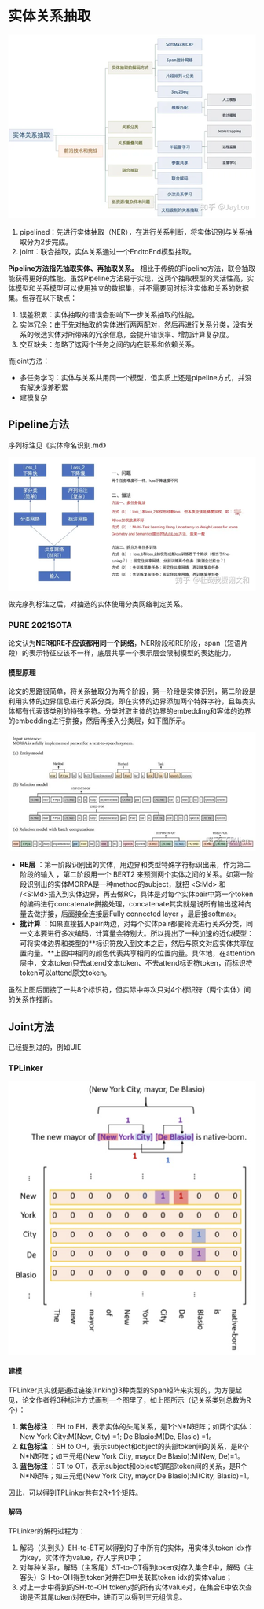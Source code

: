 # 实体关系抽取

![1699495024673](image/实体关系抽取/1699495024673.png)

1. pipelined：先进行实体抽取（NER），在进行关系判断，将实体识别与关系抽取分为2步完成。
2. joint：联合抽取，实体关系通过一个EndtoEnd模型抽取。

**Pipeline方法指先抽取实体、再抽取关系。** 相比于传统的Pipeline方法，联合抽取能获得更好的性能。虽然Pipeline方法易于实现，这两个抽取模型的灵活性高，实体模型和关系模型可以使用独立的数据集，并不需要同时标注实体和关系的数据集。但存在以下缺点：

1. 误差积累：实体抽取的错误会影响下一步关系抽取的性能。
2. 实体冗余：由于先对抽取的实体进行两两配对，然后再进行关系分类，没有关系的候选实体对所带来的冗余信息，会提升错误率、增加计算复杂度。
3. 交互缺失：忽略了这两个任务之间的内在联系和依赖关系。

而joint方法：

* 多任务学习：实体与关系共用同一个模型，但实质上还是pipeline方式，并没有解决误差积累
* 建模复杂

## Pipeline方法

序列标注见《实体命名识别.md》

![1699523242838](image/实体关系抽取/1699523242838.png)

做完序列标注之后，对抽选的实体使用分类网络判定关系。

### PURE 2021SOTA

论文认为**NER和RE不应该都用同一个网络**，NER阶段和RE阶段，span（短语片段）的表示特征应该不一样，底层共享一个表示层会限制模型的表达能力。

#### 模型原理

论文的思路很简单，将关系抽取分为两个阶段，第一阶段是实体识别，第二阶段是利用实体的边界信息进行关系分类，即在实体的边界添加两个特殊字符，且每类实体都有代表该类别的特殊字符。分类时取主体的边界的embedding和客体的边界的embedding进行拼接，然后再接入分类层，如下图所示。

![1699523594790](image/实体关系抽取/1699523594790.png)

* **RE层** ：第一阶段识别出的实体，用边界和类型特殊字符标识出来，作为第二阶段的输入 ，第二阶段用一个 BERT2 来预测两个实体之间的关系。如第一阶段识别出的实体MORPA是一种method的subject，就把 \<S:Md> 和 /\<S:Md\>插入到实体边界，再去做RC，具体是对每个实体pair中第一个token的编码进行concatenate拼接处理，concatenate其实就是说所有输出这种向量去做拼接，后面接全连接层Fully connected layer ，最后接softmax。
* **批计算** ：如果直接插入pair两边，对每个实体pair都要轮流进行关系分类，同一文本要进行多次编码，计算量会特别大。所以提出了一种加速的近似模型：可将实体边界和类型的**标识符放入到文本之后，然后与原文对应实体共享位置向量。**上图中相同的颜色代表共享相同的位置向量。具体地，在attention层中，文本token只去attend文本token、不去attend标识符token，而标识符token可以attend原文token。

虽然上图后面接了一共8个标识符，但实际中每次只对4个标识符（两个实体）间的关系作推断。

## Joint方法

已经提到过的，例如UIE

### TPLinker

![1699525256050](image/实体关系抽取/1699525256050.png)

#### 建模

TPLinker其实就是通过链接(linking)3种类型的Span矩阵来实现的，为方便起见，论文作者将3种标注方式画到一个图里了，如上图所示（记关系类别总数为R个）：

1. **紫色标注** ：EH to EH，表示实体的头尾关系，是1个N*N矩阵；如两个实体：New York City:M(New, City) =1; De Blasio:M(De, Blasio) =1。
2. **红色标注** ：SH to OH，表示subject和object的头部token间的关系，是R个N*N矩阵；如三元组(New York City, mayor,De Blasio):M(New, De)=1。
3. **蓝色标注** ：ST to OT，表示subject和object的尾部token间的关系，是R个N*N矩阵；如三元组(New York City, mayor,De Blasio):M(City, Blasio)=1。

因此，可以得到TPLinker共有2R+1个矩阵。

#### 解码

TPLinker的解码过程为：

1. 解码（头到头）EH-to-ET可以得到句子中所有的实体，用实体头token idx作为key，实体作为value，存入字典D中；
2. 对每种关系r，解码（主客尾）ST-to-OT得到token对存入集合E中，解码（主客头）SH-to-OH得到token对并在D中关联其token idx的实体value；
3. 对上一步中得到的SH-to-OH token对的所有实体value对，在集合E中依次查询是否其尾token对在E中，进而可以得到三元组信息。
